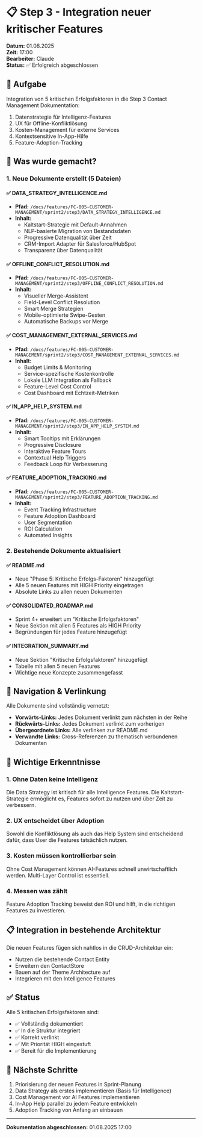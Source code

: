 # 📋 Step 3 - Integration neuer kritischer Features

**Datum:** 01.08.2025  
**Zeit:** 17:00  
**Bearbeiter:** Claude  
**Status:** ✅ Erfolgreich abgeschlossen  

## 🎯 Aufgabe

Integration von 5 kritischen Erfolgsfaktoren in die Step 3 Contact Management Dokumentation:

1. Datenstrategie für Intelligenz-Features
2. UX für Offline-Konfliktlösung
3. Kosten-Management für externe Services
4. Kontextsensitive In-App-Hilfe
5. Feature-Adoption-Tracking

## 📝 Was wurde gemacht?

### 1. Neue Dokumente erstellt (5 Dateien)

#### ✅ DATA_STRATEGY_INTELLIGENCE.md
- **Pfad:** `/docs/features/FC-005-CUSTOMER-MANAGEMENT/sprint2/step3/DATA_STRATEGY_INTELLIGENCE.md`
- **Inhalt:** 
  - Kaltstart-Strategie mit Default-Annahmen
  - NLP-basierte Migration von Bestandsdaten
  - Progressive Datenqualität über Zeit
  - CRM-Import Adapter für Salesforce/HubSpot
  - Transparenz über Datenqualität

#### ✅ OFFLINE_CONFLICT_RESOLUTION.md
- **Pfad:** `/docs/features/FC-005-CUSTOMER-MANAGEMENT/sprint2/step3/OFFLINE_CONFLICT_RESOLUTION.md`
- **Inhalt:**
  - Visueller Merge-Assistent
  - Field-Level Conflict Resolution
  - Smart Merge Strategien
  - Mobile-optimierte Swipe-Gesten
  - Automatische Backups vor Merge

#### ✅ COST_MANAGEMENT_EXTERNAL_SERVICES.md
- **Pfad:** `/docs/features/FC-005-CUSTOMER-MANAGEMENT/sprint2/step3/COST_MANAGEMENT_EXTERNAL_SERVICES.md`
- **Inhalt:**
  - Budget Limits & Monitoring
  - Service-spezifische Kostenkontrolle
  - Lokale LLM Integration als Fallback
  - Feature-Level Cost Control
  - Cost Dashboard mit Echtzeit-Metriken

#### ✅ IN_APP_HELP_SYSTEM.md
- **Pfad:** `/docs/features/FC-005-CUSTOMER-MANAGEMENT/sprint2/step3/IN_APP_HELP_SYSTEM.md`
- **Inhalt:**
  - Smart Tooltips mit Erklärungen
  - Progressive Disclosure
  - Interaktive Feature Tours
  - Contextual Help Triggers
  - Feedback Loop für Verbesserung

#### ✅ FEATURE_ADOPTION_TRACKING.md
- **Pfad:** `/docs/features/FC-005-CUSTOMER-MANAGEMENT/sprint2/step3/FEATURE_ADOPTION_TRACKING.md`
- **Inhalt:**
  - Event Tracking Infrastructure
  - Feature Adoption Dashboard
  - User Segmentation
  - ROI Calculation
  - Automated Insights

### 2. Bestehende Dokumente aktualisiert

#### ✅ README.md
- Neue "Phase 5: Kritische Erfolgs-Faktoren" hinzugefügt
- Alle 5 neuen Features mit HIGH Priority eingetragen
- Absolute Links zu allen neuen Dokumenten

#### ✅ CONSOLIDATED_ROADMAP.md
- Sprint 4+ erweitert um "Kritische Erfolgsfaktoren"
- Neue Sektion mit allen 5 Features als HIGH Priority
- Begründungen für jedes Feature hinzugefügt

#### ✅ INTEGRATION_SUMMARY.md
- Neue Sektion "Kritische Erfolgsfaktoren" hinzugefügt
- Tabelle mit allen 5 neuen Features
- Wichtige neue Konzepte zusammengefasst

## 🔗 Navigation & Verlinkung

Alle Dokumente sind vollständig vernetzt:
- **Vorwärts-Links:** Jedes Dokument verlinkt zum nächsten in der Reihe
- **Rückwärts-Links:** Jedes Dokument verlinkt zum vorherigen
- **Übergeordnete Links:** Alle verlinken zur README.md
- **Verwandte Links:** Cross-Referenzen zu thematisch verbundenen Dokumenten

## 🎯 Wichtige Erkenntnisse

### 1. Ohne Daten keine Intelligenz
Die Data Strategy ist kritisch für alle Intelligence Features. Die Kaltstart-Strategie ermöglicht es, Features sofort zu nutzen und über Zeit zu verbessern.

### 2. UX entscheidet über Adoption
Sowohl die Konfliktlösung als auch das Help System sind entscheidend dafür, dass User die Features tatsächlich nutzen.

### 3. Kosten müssen kontrollierbar sein
Ohne Cost Management können AI-Features schnell unwirtschaftlich werden. Multi-Layer Control ist essentiell.

### 4. Messen was zählt
Feature Adoption Tracking beweist den ROI und hilft, in die richtigen Features zu investieren.

## 📋 Integration in bestehende Architektur

Die neuen Features fügen sich nahtlos in die CRUD-Architektur ein:
- Nutzen die bestehende Contact Entity
- Erweitern den ContactStore
- Bauen auf der Theme Architecture auf
- Integrieren mit den Intelligence Features

## ✅ Status

Alle 5 kritischen Erfolgsfaktoren sind:
- ✅ Vollständig dokumentiert
- ✅ In die Struktur integriert
- ✅ Korrekt verlinkt
- ✅ Mit Priorität HIGH eingestuft
- ✅ Bereit für die Implementierung

## 🚀 Nächste Schritte

1. Priorisierung der neuen Features in Sprint-Planung
2. Data Strategy als erstes implementieren (Basis für Intelligence)
3. Cost Management vor AI Features implementieren
4. In-App Help parallel zu jedem Feature entwickeln
5. Adoption Tracking von Anfang an einbauen

---

**Dokumentation abgeschlossen:** 01.08.2025 17:00